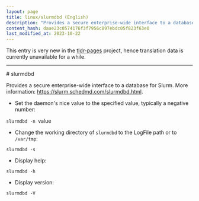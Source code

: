 ```yaml
---
layout: page
title: linux/slurmdbd (English)
description: "Provides a secure enterprise-wide interface to a database for Slurm."
content_hash: daae23c0574176f3f7956c897ebdc05f823f63e0
last_modified_at: 2023-10-22
---
```


This entry is very new in the [tldr-pages](https://github.com/tldr-pages/tldr) project, hence translation data is currently unavailable for a while.

<hr># slurmdbd

Provides a secure enterprise-wide interface to a database for Slurm.
More information: <https://slurm.schedmd.com/slurmdbd.html>.

- Set the daemon's nice value to the specified value, typically a negative number:

`slurmdbd -n `<span class="tldr-var badge badge-pill bg-dark-lm bg-white-dm text-white-lm text-dark-dm font-weight-bold">value</span>

- Change the working directory of `slurmdbd` to the LogFile path or to `/var/tmp`:

`slurmdbd -s`

- Display help:

`slurmdbd -h`

- Display version:

`slurmdbd -V`
